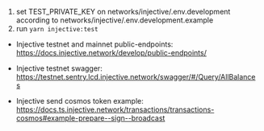 1. set TEST_PRIVATE_KEY on networks/injective/.env.development according to networks/injective/.env.development.example
2. run `yarn injective:test`

* Injective testnet and mainnet public-endpoints: https://docs.injective.network/develop/public-endpoints/
* Injective testnet swagger: https://testnet.sentry.lcd.injective.network/swagger/#/Query/AllBalances

* Injective send cosmos token example: https://docs.ts.injective.network/transactions/transactions-cosmos#example-prepare--sign--broadcast